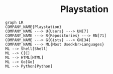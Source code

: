 <h1 align="center">Playstation</h1>

```mermaid
graph LR
COMPANY_NAME{Playstation}
COMPANY_NAME ---> U{Users} ---> UN[7]
COMPANY_NAME ---> R{Repositories} ---> RN[71]
COMPANY_NAME ---> G{Gists} ---> GN[34]
COMPANY_NAME ---> ML{Most Used<br>Languages}
ML --> Shell[Shell]
ML --> C[C]
ML --> HTML[HTML]
ML --> Go[Go]
ML --> Python[Python]
```
